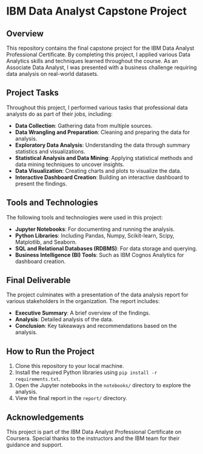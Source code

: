# IBM Data Analyst Capstone Project

## Overview
This repository contains the final capstone project for the IBM Data Analyst Professional Certificate. By completing this project, I applied various Data Analytics skills and techniques learned throughout the course. As an Associate Data Analyst, I was presented with a business challenge requiring data analysis on real-world datasets.

## Project Tasks
Throughout this project, I performed various tasks that professional data analysts do as part of their jobs, including:

- **Data Collection**: Gathering data from multiple sources.
- **Data Wrangling and Preparation**: Cleaning and preparing the data for analysis.
- **Exploratory Data Analysis**: Understanding the data through summary statistics and visualizations.
- **Statistical Analysis and Data Mining**: Applying statistical methods and data mining techniques to uncover insights.
- **Data Visualization**: Creating charts and plots to visualize the data.
- **Interactive Dashboard Creation**: Building an interactive dashboard to present the findings.

## Tools and Technologies
The following tools and technologies were used in this project:

- **Jupyter Notebooks**: For documenting and running the analysis.
- **Python Libraries**: Including Pandas, Numpy, Scikit-learn, Scipy, Matplotlib, and Seaborn.
- **SQL and Relational Databases (RDBMS)**: For data storage and querying.
- **Business Intelligence (BI) Tools**: Such as IBM Cognos Analytics for dashboard creation.

## Final Deliverable
The project culminates with a presentation of the data analysis report for various stakeholders in the organization. The report includes:

- **Executive Summary**: A brief overview of the findings.
- **Analysis**: Detailed analysis of the data.
- **Conclusion**: Key takeaways and recommendations based on the analysis.

## How to Run the Project
1. Clone this repository to your local machine.
2. Install the required Python libraries using `pip install -r requirements.txt`.
3. Open the Jupyter notebooks in the `notebooks/` directory to explore the analysis.
4. View the final report in the `report/` directory.

## Acknowledgements
This project is part of the IBM Data Analyst Professional Certificate on Coursera. Special thanks to the instructors and the IBM team for their guidance and support.
